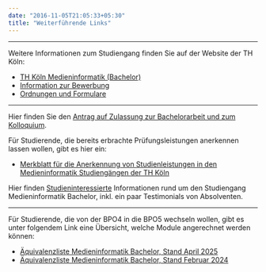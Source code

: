 ```yaml
---
date: "2016-11-05T21:05:33+05:30"
title: "Weiterführende Links"
---
```


---

Weitere Informationen zum Studiengang finden Sie auf der Website der TH Köln:

- [TH Köln Medieninformatik (Bachelor)](https://www.th-koeln.de/studium/medieninformatik-bachelor_2379.php)
- [Information zur Bewerbung](https://www.th-koeln.de/studium/medieninformatik-bachelor--bewerbung_3962.php)
- [Ordnungen und Formulare](https://www.th-koeln.de/studium/medieninformatik-bachelor--ordnungen-und-formulare_3963.php)

---

Hier finden Sie den [Antrag auf Zulassung zur Bachelorarbeit und zum Kolloquium](https://www.th-koeln.de/mam/downloads/deutsch/studium/studiengaenge/f10/antraege_formulare/f10_ba_informatik_antrag_auf_zul._bachelorarbeit_u._koll.pdf).

Für Studierende, die bereits erbrachte Prüfungsleistungen anerkennen lassen wollen, gibt es hier ein:

- [Merkblatt für die  Anerkennung von Studienleistungen in den Medieninformatik Studiengängen der TH Köln](/download/merkblatt-anerkennung-von-studienleistungen.pdf)


Hier finden [Studieninteressierte](/study/bachelor/studieninteressierte/) Informationen rund um den Studiengang Medieninformatik Bachelor, inkl. ein paar Testimonials von Absolventen.

---

Für Studierende, die von der BPO4 in die BPO5 wechseln wollen, gibt es unter folgendem Link eine Übersicht, welche Module angerechnet werden können:

- [Äquivalenzliste Medieninformatik Bachelor, Stand April 2025](/mi-5.0/downloads/aequivalenzliste-bpo4-bpo5-v2.pdf)
- [Äquivalenzliste Medieninformatik Bachelor, Stand Februar 2024](/mi-5.0/downloads/aequivalenzliste-bpo4-bpo5.pdf)